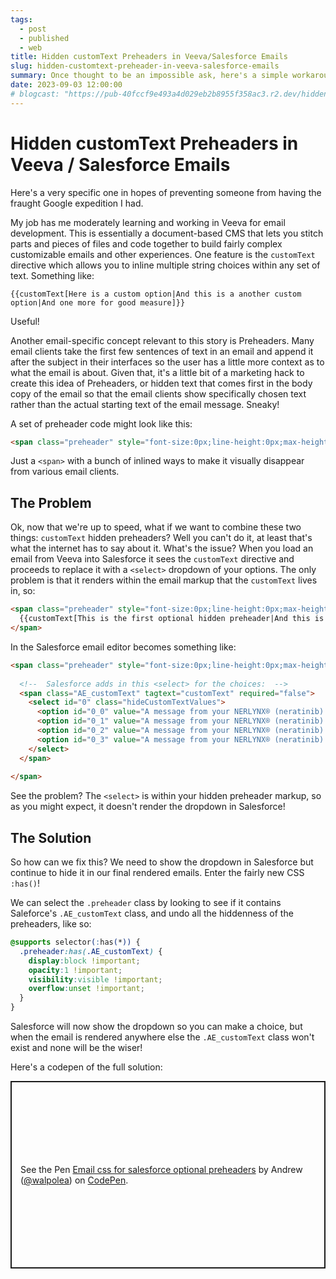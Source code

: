 ```yaml
---
tags:
  - post
  - published
  - web
title: Hidden customText Preheaders in Veeva/Salesforce Emails
slug: hidden-customtext-preheader-in-veeva-salesforce-emails
summary: Once thought to be an impossible ask, here's a simple workaround to allow customText hidden preheaders in Veeva and Salesforce emails.
date: 2023-09-03 12:00:00
# blogcast: "https://pub-40fccf9e493a4d029eb2b8955f358ac3.r2.dev/hidden-customtext-preheader-in-veeva-salesforce-emails.mp3"
---
```


# Hidden customText Preheaders in Veeva / Salesforce Emails

Here's a very specific one in hopes of preventing someone from having the fraught Google expedition I had.

My job has me moderately learning and working in Veeva for email development. This is essentially a document-based CMS that lets you stitch parts and pieces of files and code together to build fairly complex customizable emails and other experiences. One feature is the `customText` directive which allows you to inline multiple string choices within any set of text. Something like:

```
{{customText[Here is a custom option|And this is a another custom option|And one more for good measure]}}
```

Useful!

Another email-specific concept relevant to this story is Preheaders. Many email clients take the first few sentences of text in an email and append it after the subject in their interfaces so the user has a little more context as to what the email is about. Given that, it's a little bit of a marketing hack to create this idea of Preheaders, or hidden text that comes first in the body copy of the email so that the email clients show specifically chosen text rather than the actual starting text of the email message. Sneaky!

A set of preheader code might look like this:

```html
<span class="preheader" style="font-size:0px;line-height:0px;max-height:0px;max-width:0px;mso-hide:all !important;overflow:hidden;visibility:hidden;display:none;">Hey this is my preheader text</span>
```

Just a `<span>` with a bunch of inlined ways to make it visually disappear from various email clients.

## The Problem

Ok, now that we're up to speed, what if we want to combine these two things: `customText` hidden preheaders? Well you can't do it, at least that's what the internet has to say about it. What's the issue? When you load an email from Veeva into Salesforce it sees the `customText` directive and proceeds to replace it with a `<select>` dropdown of your options. The only problem is that it renders within the email markup that the `customText` lives in, so:

```html
<span class="preheader" style="font-size:0px;line-height:0px;max-height:0px;max-width:0px;mso-hide:all !important;overflow:hidden;visibility:hidden;display:none;">
  {{customText[This is the first optional hidden preheader|And this is a second optional hidden preheader]}}
</span>
```

In the Salesforce email editor becomes something like:

```html
<span class="preheader" style="font-size:0px;line-height:0px;max-height:0px;max-width:0px;mso-hide:all !important;overflow:hidden;visibility:hidden;display:none;">
  
  <!--  Salesforce adds in this <select> for the choices:  -->
  <span class="AE_customText" tagtext="customText" required="false">
    <select id="0" class="hideCustomTextValues">
      <option id="0_0" value="A message from your NERLYNX® (neratinib) tablets sales representative">This is the first optional hidden preheader</option>
      <option id="0_1" value="A message from your NERLYNX® (neratinib) tablets sales representative" style="display: none" hidden="">This is the first optional hidden preheader</option>
      <option id="0_2" value="A message from your NERLYNX® (neratinib) tablets clinical nurse educator">And this is a second optional hidden preheader</option>
      <option id="0_3" value="A message from your NERLYNX® (neratinib) tablets clinical nurse educator" style="display: none" hidden="">And this is a second optional hidden preheader</option>
    </select>
  </span>
  
</span>
```

See the problem? The `<select>` is within your hidden preheader markup, so as you might expect, it doesn't render the dropdown in Salesforce!

## The Solution

So how can we fix this? We need to show the dropdown in Salesforce but continue to hide it in our final rendered emails. Enter the fairly new CSS `:has()`!

We can select the `.preheader` class by looking to see if it contains Saleforce's `.AE_customText` class, and undo all the hiddenness of the preheaders, like so:

```css
@supports selector(:has(*)) {
  .preheader:has(.AE_customText) {
    display:block !important;
    opacity:1 !important;
    visibility:visible !important;
    overflow:unset !important;
  }
}
```

Salesforce will now show the dropdown so you can make a choice, but when the email is rendered anywhere else the `.AE_customText` class won't exist and none will be the wiser!

Here's a codepen of the full solution:

<p class="codepen" data-height="300" data-default-tab="result" data-slug-hash="jOXMVJE" data-user="walpolea" style="height: 300px; box-sizing: border-box; display: flex; align-items: center; justify-content: center; border: 2px solid; margin: 1em 0; padding: 1em;">
  <span>See the Pen <a href="https://codepen.io/walpolea/pen/jOXMVJE">
  Email css for salesforce optional preheaders</a> by Andrew (<a href="https://codepen.io/walpolea">@walpolea</a>)
  on <a href="https://codepen.io">CodePen</a>.</span>
</p>
<script is:inline async src="https://cpwebassets.codepen.io/assets/embed/ei.js"></script>